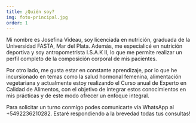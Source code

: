 ```yaml
---
title: ¿Quién soy?
img: foto-principal.jpg
order: 1
---
```


Mi nombre es Josefina Videau, soy licenciada en nutrición, graduada de la Universidad FASTA, Mar del Plata. Además, me especialicé en nutrición deportiva y soy antropometrista I.S.A.K II, lo que me permite realizar un perfil completo de la composición corporal de mis pacientes.

Por otro lado, me gusta estar en constante aprendizaje, por lo que he incursionado en temas como la salud hormonal femenina, alimentación vegetariana y actualmente estoy realizando el Curso anual de Experto en Calidad de Alimentos, con el objetivo de integrar estos conocimientos en mis prácticas y de este modo ofrecer un enfoque integral.

Para solicitar un turno conmigo podes comunicarte vía WhatsApp al +5492236210282. Estaré respondiendo a la brevedad todas tus consultas!
